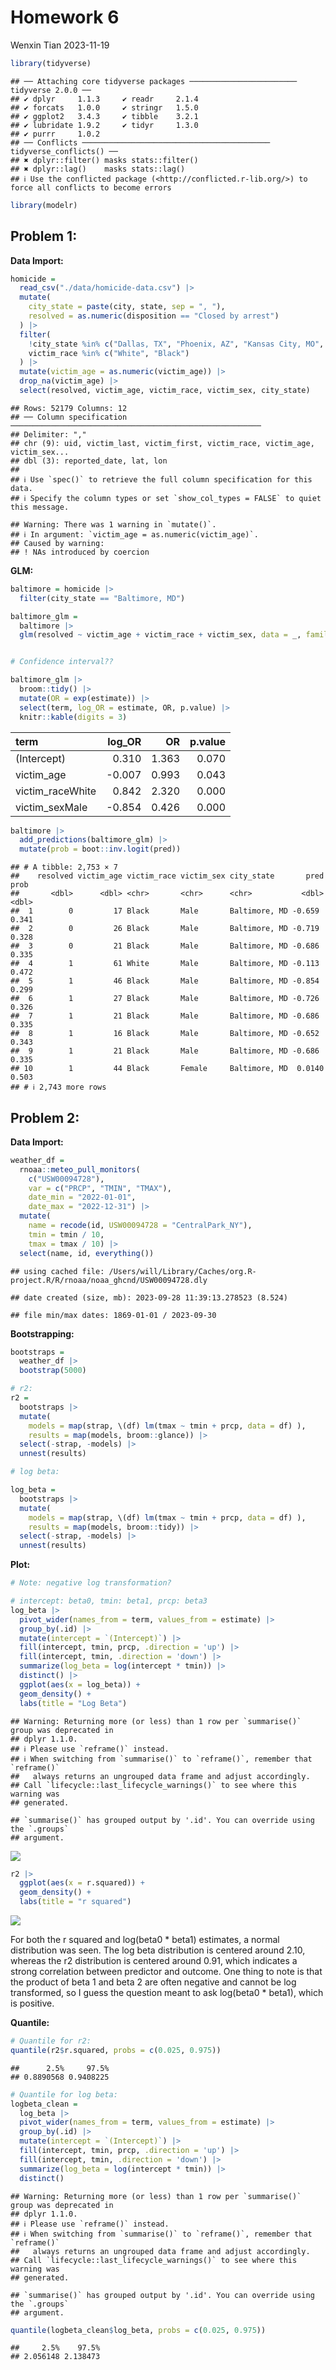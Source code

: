 Homework 6
================
Wenxin Tian
2023-11-19

``` r
library(tidyverse)
```

    ## ── Attaching core tidyverse packages ──────────────────────── tidyverse 2.0.0 ──
    ## ✔ dplyr     1.1.3     ✔ readr     2.1.4
    ## ✔ forcats   1.0.0     ✔ stringr   1.5.0
    ## ✔ ggplot2   3.4.3     ✔ tibble    3.2.1
    ## ✔ lubridate 1.9.2     ✔ tidyr     1.3.0
    ## ✔ purrr     1.0.2     
    ## ── Conflicts ────────────────────────────────────────── tidyverse_conflicts() ──
    ## ✖ dplyr::filter() masks stats::filter()
    ## ✖ dplyr::lag()    masks stats::lag()
    ## ℹ Use the conflicted package (<http://conflicted.r-lib.org/>) to force all conflicts to become errors

``` r
library(modelr)
```

## Problem 1:

**Data Import:**

``` r
homicide =
  read_csv("./data/homicide-data.csv") |>
  mutate(
    city_state = paste(city, state, sep = ", "),
    resolved = as.numeric(disposition == "Closed by arrest")
  ) |>
  filter(
    !city_state %in% c("Dallas, TX", "Phoenix, AZ", "Kansas City, MO", "Tulsa, AL"),
    victim_race %in% c("White", "Black")
  ) |>
  mutate(victim_age = as.numeric(victim_age)) |>
  drop_na(victim_age) |>
  select(resolved, victim_age, victim_race, victim_sex, city_state)
```

    ## Rows: 52179 Columns: 12
    ## ── Column specification ────────────────────────────────────────────────────────
    ## Delimiter: ","
    ## chr (9): uid, victim_last, victim_first, victim_race, victim_age, victim_sex...
    ## dbl (3): reported_date, lat, lon
    ## 
    ## ℹ Use `spec()` to retrieve the full column specification for this data.
    ## ℹ Specify the column types or set `show_col_types = FALSE` to quiet this message.

    ## Warning: There was 1 warning in `mutate()`.
    ## ℹ In argument: `victim_age = as.numeric(victim_age)`.
    ## Caused by warning:
    ## ! NAs introduced by coercion

**GLM:**

``` r
baltimore = homicide |>
  filter(city_state == "Baltimore, MD")

baltimore_glm = 
  baltimore |>
  glm(resolved ~ victim_age + victim_race + victim_sex, data = _, family = binomial())


# Confidence interval??

baltimore_glm |>
  broom::tidy() |> 
  mutate(OR = exp(estimate)) |>
  select(term, log_OR = estimate, OR, p.value) |> 
  knitr::kable(digits = 3)
```

| term             | log_OR |    OR | p.value |
|:-----------------|-------:|------:|--------:|
| (Intercept)      |  0.310 | 1.363 |   0.070 |
| victim_age       | -0.007 | 0.993 |   0.043 |
| victim_raceWhite |  0.842 | 2.320 |   0.000 |
| victim_sexMale   | -0.854 | 0.426 |   0.000 |

``` r
baltimore |>
  add_predictions(baltimore_glm) |>
  mutate(prob = boot::inv.logit(pred))
```

    ## # A tibble: 2,753 × 7
    ##    resolved victim_age victim_race victim_sex city_state       pred  prob
    ##       <dbl>      <dbl> <chr>       <chr>      <chr>           <dbl> <dbl>
    ##  1        0         17 Black       Male       Baltimore, MD -0.659  0.341
    ##  2        0         26 Black       Male       Baltimore, MD -0.719  0.328
    ##  3        0         21 Black       Male       Baltimore, MD -0.686  0.335
    ##  4        1         61 White       Male       Baltimore, MD -0.113  0.472
    ##  5        1         46 Black       Male       Baltimore, MD -0.854  0.299
    ##  6        1         27 Black       Male       Baltimore, MD -0.726  0.326
    ##  7        1         21 Black       Male       Baltimore, MD -0.686  0.335
    ##  8        1         16 Black       Male       Baltimore, MD -0.652  0.343
    ##  9        1         21 Black       Male       Baltimore, MD -0.686  0.335
    ## 10        1         44 Black       Female     Baltimore, MD  0.0140 0.503
    ## # ℹ 2,743 more rows

## Problem 2:

**Data Import:**

``` r
weather_df = 
  rnoaa::meteo_pull_monitors(
    c("USW00094728"),
    var = c("PRCP", "TMIN", "TMAX"), 
    date_min = "2022-01-01",
    date_max = "2022-12-31") |>
  mutate(
    name = recode(id, USW00094728 = "CentralPark_NY"),
    tmin = tmin / 10,
    tmax = tmax / 10) |>
  select(name, id, everything())
```

    ## using cached file: /Users/will/Library/Caches/org.R-project.R/R/rnoaa/noaa_ghcnd/USW00094728.dly

    ## date created (size, mb): 2023-09-28 11:39:13.278523 (8.524)

    ## file min/max dates: 1869-01-01 / 2023-09-30

**Bootstrapping:**

``` r
bootstraps =
  weather_df |>
  bootstrap(5000) 

# r2:
r2 =
  bootstraps |>
  mutate(
    models = map(strap, \(df) lm(tmax ~ tmin + prcp, data = df) ),
    results = map(models, broom::glance)) |> 
  select(-strap, -models) |> 
  unnest(results)

# log beta:

log_beta =
  bootstraps |>
  mutate(
    models = map(strap, \(df) lm(tmax ~ tmin + prcp, data = df) ),
    results = map(models, broom::tidy)) |> 
  select(-strap, -models) |> 
  unnest(results)
```

**Plot:**

``` r
# Note: negative log transformation?

# intercept: beta0, tmin: beta1, prcp: beta3
log_beta |>
  pivot_wider(names_from = term, values_from = estimate) |>
  group_by(.id) |>
  mutate(intercept = `(Intercept)`) |>
  fill(intercept, tmin, prcp, .direction = 'up') |>
  fill(intercept, tmin, .direction = 'down') |>
  summarize(log_beta = log(intercept * tmin)) |>
  distinct() |>
  ggplot(aes(x = log_beta)) +
  geom_density() +
  labs(title = "Log Beta")
```

    ## Warning: Returning more (or less) than 1 row per `summarise()` group was deprecated in
    ## dplyr 1.1.0.
    ## ℹ Please use `reframe()` instead.
    ## ℹ When switching from `summarise()` to `reframe()`, remember that `reframe()`
    ##   always returns an ungrouped data frame and adjust accordingly.
    ## Call `lifecycle::last_lifecycle_warnings()` to see where this warning was
    ## generated.

    ## `summarise()` has grouped output by '.id'. You can override using the `.groups`
    ## argument.

![](p8105_hw6_wt2369_files/figure-gfm/unnamed-chunk-6-1.png)<!-- -->

``` r
r2 |>
  ggplot(aes(x = r.squared)) +
  geom_density() +
  labs(title = "r squared")
```

![](p8105_hw6_wt2369_files/figure-gfm/unnamed-chunk-6-2.png)<!-- -->

For both the r squared and log(beta0 \* beta1) estimates, a normal
distribution was seen. The log beta distribution is centered around
2.10, whereas the r2 distribution is centered around 0.91, which
indicates a strong correlation between predictor and outcome. One thing
to note is that the product of beta 1 and beta 2 are often negative and
cannot be log transformed, so I guess the question meant to ask
log(beta0 \* beta1), which is positive.

**Quantile:**

``` r
# Quantile for r2:
quantile(r2$r.squared, probs = c(0.025, 0.975))
```

    ##      2.5%     97.5% 
    ## 0.8890568 0.9408225

``` r
# Quantile for log beta:
logbeta_clean = 
  log_beta |>
  pivot_wider(names_from = term, values_from = estimate) |>
  group_by(.id) |>
  mutate(intercept = `(Intercept)`) |>
  fill(intercept, tmin, prcp, .direction = 'up') |>
  fill(intercept, tmin, .direction = 'down') |>
  summarize(log_beta = log(intercept * tmin)) |>
  distinct()
```

    ## Warning: Returning more (or less) than 1 row per `summarise()` group was deprecated in
    ## dplyr 1.1.0.
    ## ℹ Please use `reframe()` instead.
    ## ℹ When switching from `summarise()` to `reframe()`, remember that `reframe()`
    ##   always returns an ungrouped data frame and adjust accordingly.
    ## Call `lifecycle::last_lifecycle_warnings()` to see where this warning was
    ## generated.

    ## `summarise()` has grouped output by '.id'. You can override using the `.groups`
    ## argument.

``` r
quantile(logbeta_clean$log_beta, probs = c(0.025, 0.975))
```

    ##     2.5%    97.5% 
    ## 2.056148 2.138473
